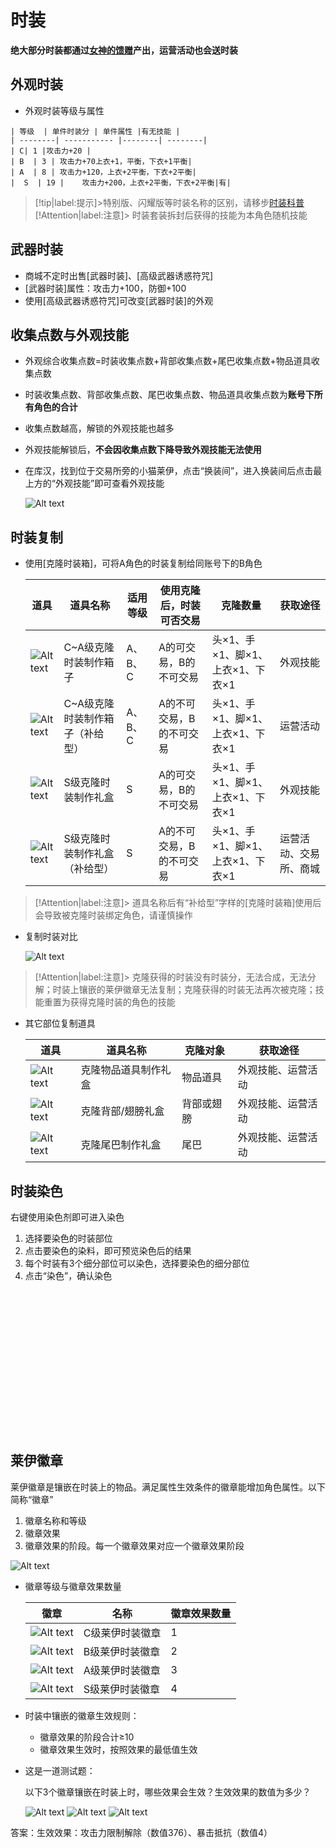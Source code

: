 #  时装
**绝大部分时装都通过[女神的馈赠](shop/)产出，运营活动也会送时装**



##  外观时装
-    外观时装等级与属性

    | 等级  | 单件时装分 | 单件属性 |有无技能 |
    | --------| ----------- |--------| --------|
    | C| 1 |攻击力+20 |
    | B  | 3 | 攻击力+70上衣+1，平衡，下衣+1平衡|
    | A  | 8 | 攻击力+120，上衣+2平衡，下衣+2平衡|
    |  S  | 19 |    攻击力+200，上衣+2平衡，下衣+2平衡|有|


> [!tip|label:提示]>特别版、闪耀版等时装名称的区别，请移步[时装科普](https://mp.weixin.qq.com/s/TjaMPlXRZUNSqBOX0d4Xqg)
> [!Attention|label:注意]> 时装套装拆封后获得的技能为本角色随机技能

## 武器时装

-    商城不定时出售[武器时装]、[高级武器诱惑符咒]
-    [武器时装]属性：攻击力+100，防御+100
-    使用[高级武器诱惑符咒]可改变[武器时装]的外观

##  收集点数与外观技能
-  外观综合收集点数=时装收集点数+背部收集点数+尾巴收集点数+物品道具收集点数
-  时装收集点数、背部收集点数、尾巴收集点数、物品道具收集点数为**账号下所有角色的合计**
-  收集点数越高，解锁的外观技能也越多
-  外观技能解锁后，**不会因收集点数下降导致外观技能无法使用**
-  在库汉，找到位于交易所旁的小猫莱伊，点击“换装间”，进入换装间后点击最上方的“外观技能”即可查看外观技能

    ![Alt text](/image/image-6.png ':size=35%')

## 时装复制
-  使用[克隆时装箱]，可将A角色的时装复制给同账号下的B角色

    | 道具  | 道具名称 | 适用等级|使用克隆后，时装可否交易 |克隆数量|获取途径|
    | --------| ----------- |--------|--------|--------|--------|
    | ![Alt text](/image/image-1.png)| C~A级克隆时装制作箱子 |A、B、C|A的可交易，B的不可交易 |头×1、手×1、脚×1、上衣×1、下衣×1|外观技能|
    | ![Alt text](/image/image-1.png) | C~A级克隆时装制作箱子（补给型）|A、B、C|A的不可交易，B的不可交易| 头×1、手×1、脚×1、上衣×1、下衣×1|运营活动|
    | ![Alt text](/image/image.png)  | S级克隆时装制作礼盒 |S| A的可交易，B的不可交易|头×1、手×1、脚×1、上衣×1、下衣×1|外观技能|
    |  ![Alt text](/image/image.png)  | S级克隆时装制作礼盒（补给型） |S|A的不可交易，B的不可交易|头×1、手×1、脚×1、上衣×1、下衣×1|运营活动、交易所、商城|

> [!Attention|label:注意]> 道具名称后有“补给型”字样的[克隆时装箱]使用后会导致被克隆时装绑定角色，请谨慎操作

-   复制时装对比

    ![Alt text](/image/image-16.jpg)

> [!Attention|label:注意]> 克隆获得的时装没有时装分，无法合成，无法分解；时装上镶嵌的莱伊徽章无法复制；克隆获得的时装无法再次被克隆；技能重置为获得克隆时装的角色的技能


-  其它部位复制道具

    | 道具  | 道具名称 | 克隆对象|获取途径|
    | --------| ----------- |--------|--------|
    | ![Alt text](/image/image-5.png)| 克隆物品道具制作礼盒 |物品道具|外观技能、运营活动
    | ![Alt text](/image/image-3.png)| 克隆背部/翅膀礼盒 |背部或翅膀|外观技能、运营活动
    | ![Alt text](/image/image-4.png)| 克隆尾巴制作礼盒 |尾巴|外观技能、运营活动



## 时装染色
右键使用染色剂即可进入染色
1.  选择要染色的时装部位
2.  点击要染色的染料，即可预览染色后的结果
3.  每个时装有3个细分部位可以染色，选择要染色的细分部位
4.  点击“染色”，确认染色

<div id="dplayer2"  style="width: 80%; aspect-ratio: 16/9;"></div>
<script>const dp = new DPlayer({
    container: document.getElementById('dplayer2'),
    video: {
        url: 'https://cdn.jsdelivr.net/gh/826990071/media/source/level3-1.mp4',
        autoplay: false,
        preload: 'none',
        volume: 0.4,
    },
}); 
</script>


## 莱伊徽章
莱伊徽章是镶嵌在时装上的物品。满足属性生效条件的徽章能增加角色属性。以下简称“徽章”
1. 徽章名称和等级
2. 徽章效果  
3. 徽章效果的阶段。每一个徽章效果对应一个徽章效果阶段

![Alt text](/image/image-12.png)



-   徽章等级与徽章效果数量

    | 徽章  | 名称 | 徽章效果数量|  
    | --------| ----------- |--------|
    | ![Alt text](/image/image-8.png)| C级莱伊时装徽章 |1|
    | ![Alt text](/image/image-9.png)| B级莱伊时装徽章  |2|
    | ![Alt text](/image/image-10.png)| A级莱伊时装徽章  |3|
    | ![Alt text](/image/image-11.png)| S级莱伊时装徽章  |4|

-   时装中镶嵌的徽章生效规则：
    -   徽章效果的阶段合计≥10
    -   徽章效果生效时，按照效果的最低值生效

- 这是一道测试题：

    以下3个徽章镶嵌在时装上时，哪些效果会生效？生效效果的数值为多少？

    ![Alt text](/image/image-13.png) ![Alt text](/image/image-14.png) ![Alt text](/image/image-15.png)


答案：<span title="你答对了吗？" class="heimu">生效效果：攻击力限制解除（数值376）、暴击抵抗（数值4）</span>

